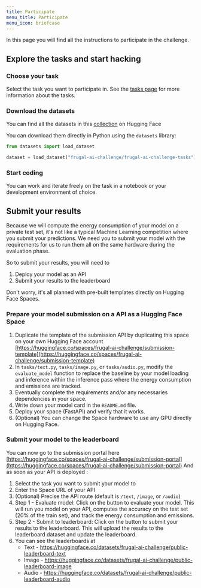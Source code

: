 ```yaml
---
title: Participate
menu_title: Participate
menu_icon: briefcase
---
```


In this page you will find all the instructions to participate in the challenge.

## Explore the tasks and start hacking
### Choose your task
Select the task you want to participate in. See the [tasks page](https://frugalaichallenge.org/tasks/) for more information about the tasks.

### Download the datasets
You can find all the datasets in this [collection](https://huggingface.co/collections/frugal-ai-challenge/frugal-ai-challenge-tasks-673dd5ee724c6659a5b42443) on Hugging Face

You can download them directly in Python using the `datasets` library:
```python
from datasets import load_dataset

dataset = load_dataset("frugal-ai-challenge/frugal-ai-challenge-tasks")
```

### Start coding
You can work and iterate freely on the task in a notebook or your development environment of choice.

## Submit your results
Because we will compute the energy consumption of your model on a private test set, it's not like a typical Machine Learning competition where you submit your predictions. We need you to submit your model with the requirements for us to run them all on the same hardware during the evaluation phase.

So to submit your results, you will need to 
1. Deploy your model as an API
2. Submit your results to the leaderboard

Don't worry, it's all planned with pre-built templates directly on Hugging Face Spaces.

                        
### Prepare your model submission on a API as a Hugging Face Space
1. Duplicate the template of the submission API by duplicating this space on your own Hugging Face account [https://huggingface.co/spaces/frugal-ai-challenge/submission-template](https://huggingface.co/spaces/frugal-ai-challenge/submission-template)
2. In ``tasks/text.py``, ``tasks/image.py``, or ``tasks/audio.py``, modify the ``evaluate_model`` function to replace the baseline by your model loading and inference within the inference pass where the energy consumption and emissions are tracked.
3. Eventually complete the requirements and/or any necessaries dependencies in your space.
4. Write down your model card in the ``README.md`` file.
5. Deploy your space (FastAPI) and verify that it works.
6. (Optional) You can change the Space hardware to use any GPU directly on Hugging Face.

### Submit your model to the leaderboard
You can now go to the submission portal here [https://huggingface.co/spaces/frugal-ai-challenge/submission-portal](https://huggingface.co/spaces/frugal-ai-challenge/submission-portal)
And as soon as your API is deployed : 
1. Select the task you want to submit your model to
2. Enter the Space URL of your API
3. (Optional) Precise the API route (default is ``/text``, ``/image``, or ``/audio``)
4. Step 1 - Evaluate model: Click on the button to evaluate your model. This will run you model on your API, computes the accuracy on the test set (20% of the train set), and track the energy consumption and emissions.
5. Step 2 - Submit to leaderboard: Click on the button to submit your results to the leaderboard. This will upload the results to the leaderboard dataset and update the leaderboard.
6. You can see the leaderboards at 
    - Text - https://huggingface.co/datasets/frugal-ai-challenge/public-leaderboard-text
    - Image - https://huggingface.co/datasets/frugal-ai-challenge/public-leaderboard-image
    - Audio - https://huggingface.co/datasets/frugal-ai-challenge/public-leaderboard-audio
